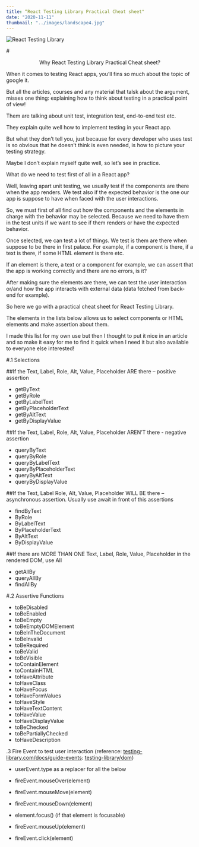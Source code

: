 ```yaml
---
title: “React Testing Library Practical Cheat sheet"
date: "2020-11-11"
thumbnail: "../images/landscape4.jpg"
---
```


![React Testing Library](../images/landscape4.jpg)

#<center>Why React Testing Library Practical Cheat sheet?</center>

When it comes to testing React apps, you’ll fins so much about the topic of google it.

But all the articles, courses and any material that talsk about the argument, misses one thing: explaining how to think about testing in a practical point of view!

Them are talking about unit test, integration test, end-to-end test etc.

They explain quite well how to implement testing in your React app.

But what they don’t tell you, just because for every developer who uses test is so obvious that he doesn’t think is even needed, is how to picture your testing strategy.

Maybe I don’t explain myself quite well, so let’s see in practice.

What do we need to test first of all in a React app?

Well, leaving apart unit testing, we usually test if the components are there when the app renders. We test also if the expected behavior is the one our app is suppose to have when faced with the user interactions.

So, we must first of all find out how the components and the elements in charge with the behavior may be selected. Because we need to have them in the test units if we want to see if them renders or have the expected behavior.

Once selected, we can test a lot of things. We test is them are there when suppose to be there in first palace. For example, if a component is there, if a text is there, if some HTML element is there etc.

If an element is there, a text or a component for example, we can assert that the app is working correctly and there are no errors, is it?

After making sure the elements are there, we can test the user interaction or/and how the app interacts with external data (data fetched from back-end for example).

So here we go with a practical cheat sheet for React Testing Library.

The elements in the lists below allows us to select components or HTML elements and make assertion about them.

I made this list for my own use but then I thought to put it nice in an article and so make it easy for me to find it quick when I need it but also available to everyone else interested!

#.1 Selections

##If the Text, Label, Role, Alt, Value, Placeholder ARE there – positive assertion

- getByText
- getByRole
- getByLabelText
- getByPlaceholderText
- getByAltText
- getByDisplayValue

##If the Text, Label, Role, Alt, Value, Placeholder AREN’T there - negative assertion

- queryByText
- queryByRole
- queryByLabelText
- queryByPlaceholderText
- queryByAltText
- queryByDisplayValue

##If the Text, Label Role, Alt, Value, Placeholder WILL BE there – asynchronous assertion. Usually use await in front of this assertions

- findByText
- ByRole
- ByLabelText
- ByPlaceholderText
- ByAltText
- ByDisplayValue

##If there are MORE THAN ONE Text, Label, Role, Value, Placeholder in the rendered DOM, use All

- getAllBy
- queryAllBy
- findAllBy

#.2 Assertive Functions

- toBeDisabled
- toBeEnabled
- toBeEmpty
- toBeEmptyDOMElement
- toBeInTheDocument
- toBeInvalid
- toBeRequired
- toBeValid
- toBeVisible
- toContainElement
- toContainHTML
- toHaveAttribute
- toHaveClass
- toHaveFocus
- toHaveFormValues
- toHaveStyle
- toHaveTextContent
- toHaveValue
- toHaveDisplayValue
- toBeChecked
- toBePartiallyChecked
- toHaveDescription

.3 Fire Event to test user interaction (reference: <a href="https://testing-library.com/docs/guide-events, all supported events" target="_blank">testing-library.com/docs/guide-events</a>: <a href="https://github.com/testing-library/dom-testing-library/blob/master/src/event-map.js" target="_blank">testing-library/dom</a>)

- userEvent.type as a replacer for all the below

- fireEvent.mouseOver(element)
- fireEvent.mouseMove(element)
- fireEvent.mouseDown(element)
- element.focus() (if that element is focusable)
- fireEvent.mouseUp(element)
- fireEvent.click(element)
